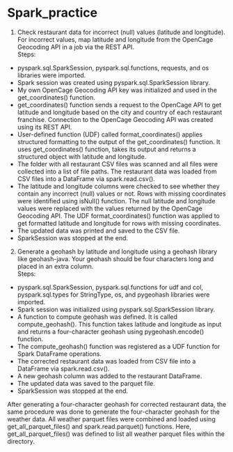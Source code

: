 # Spark_practice

1. Check restaurant data for incorrect (null) values (latitude and longitude). For incorrect values, map latitude and longitude from the OpenCage Geocoding API in a job via the REST API.
<br> Steps:
- pyspark.sql.SparkSession, pyspark.sql.functions, requests, and os libraries were imported.
- Spark session was created using pyspark.sql.SparkSession library.
- My own OpenCage Geocoding API key was initialized and used in the get_coordinates() function.
- get_coordinates() function sends a request to the OpenCage API to get latitude and longitude based on the city and country of each restaurant franchise. Connection to the OpenCage Geocoding API was created using its REST API.
- User-defined function (UDF) called format_coordinates() applies structured formatting to the output of the get_coordinates() function. It uses get_coordinates() function, takes its output and returns a structured object with latitude and longitude.
- The folder with all restaurant CSV files was scanned and all files were collected into a list of file paths. The restaurant data was loaded from CSV files into a DataFrame via spark.read.csv().
- The latitude and longitude columns were checked to see whether they contain any incorrect (null) values or not. Rows with missing coordinates were identified using isNull() function. The null latitude and longitude values were replaced with the values returned by the OpenCage Geocoding API. The UDF format_coordinates() function was applied to get formatted latitude and longitude for rows with missing coordinates.
- The updated data was printed and saved to the CSV file.
- SparkSession was stopped at the end.

2. Generate a geohash by latitude and longitude using a geohash library like geohash-java. Your geohash should be four characters long and placed in an extra column.
<br> Steps:
- pyspark.sql.SparkSession, pyspark.sql.functions for udf and col, pyspark.sql.types for StringType, os, and pygeohash libraries were imported.
- Spark session was initialized using pyspark.sql.SparkSession library.
- A function to compute geohash was defined. It is called compute_geohash(). This function takes latitude and longitude as input and returns a four-character geohash using pygeohash.encode() function.
- The compute_geohash() function was registered as a UDF function for Spark DataFrame operations.
- The corrected restaurant data was loaded from CSV file into a DataFrame via spark.read.csv().
- A new geohash column was added to the restaurant DataFrame.
- The updated data was saved to the parquet file.
- SparkSession was stopped at the end.

After generating a four-character geohash for corrected restaurant data, the same procedure was done to generate the four-character geohash for the weather data. All weather parquet files were combined and loaded using get_all_parquet_files() and spark.read.parquet() functions. Here, get_all_parquet_files() was defined to list all weather parquet files within the directory.
